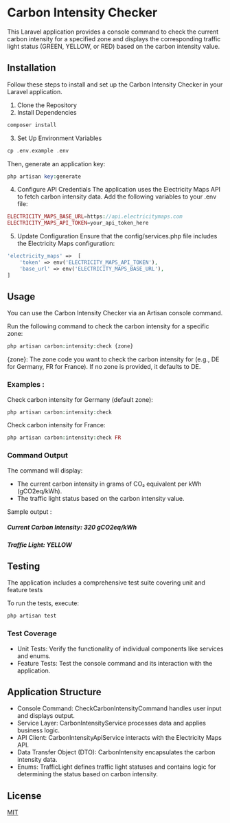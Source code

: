 # Carbon Intensity Checker

This Laravel application provides a console command to check the current carbon intensity for a specified zone and displays the corresponding traffic light status (GREEN, YELLOW, or RED) based on the carbon intensity value.

## Installation

Follow these steps to install and set up the Carbon Intensity Checker in your Laravel application.

1. Clone the Repository
2. Install Dependencies
```php
composer install
```
3. Set Up Environment Variables
```php
cp .env.example .env
```
Then, generate an application key:
```php
php artisan key:generate
```
4. Configure API Credentials
The application uses the Electricity Maps API to fetch carbon intensity data.
Add the following variables to your .env file:
```php
ELECTRICITY_MAPS_BASE_URL=https://api.electricitymaps.com
ELECTRICITY_MAPS_API_TOKEN=your_api_token_here
```
5. Update Configuration
Ensure that the config/services.php file includes the Electricity Maps configuration:
```php
'electricity_maps' =>  [
    'token' => env('ELECTRICITY_MAPS_API_TOKEN'),
    'base_url' => env('ELECTRICITY_MAPS_BASE_URL'),
]
```
## Usage

You can use the Carbon Intensity Checker via an Artisan console command.

Run the following command to check the carbon intensity for a specific zone:

```php
php artisan carbon:intensity:check {zone}
```

{zone}: The zone code you want to check the carbon intensity for (e.g., DE for Germany, FR for France). If no zone is provided, it defaults to DE.

### Examples : 

Check carbon intensity for Germany (default zone):

```php
php artisan carbon:intensity:check
```

Check carbon intensity for France:

```php
php artisan carbon:intensity:check FR
```

### Command Output

The command will display:

- The current carbon intensity in grams of CO₂ equivalent per kWh (gCO2eq/kWh).
- The traffic light status based on the carbon intensity value.

Sample output : 

##### Current Carbon Intensity: 320 gCO2eq/kWh
##### Traffic Light: YELLOW

## Testing

The application includes a comprehensive test suite covering unit and feature tests

To run the tests, execute:

```php
php artisan test
```

### Test Coverage

- Unit Tests: Verify the functionality of individual components like services and enums.
- Feature Tests: Test the console command and its interaction with the application.

## Application Structure

- Console Command: CheckCarbonIntensityCommand handles user input and displays output.
- Service Layer: CarbonIntensityService processes data and applies business logic.
- API Client: CarbonIntensityApiService interacts with the Electricity Maps API.
- Data Transfer Object (DTO): CarbonIntensity encapsulates the carbon intensity data.
- Enums: TrafficLight defines traffic light statuses and contains logic for determining the status based on carbon intensity.

## License

[MIT](https://choosealicense.com/licenses/mit/)
